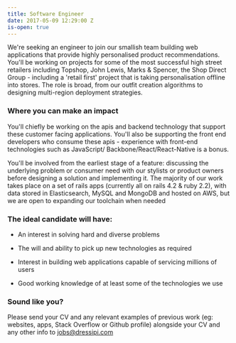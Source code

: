 ```yaml
---
title: Software Engineer
date: 2017-05-09 12:29:00 Z
is-open: true
---
```


We're seeking an engineer to join our smallish team building web applications that provide highly personalised product recommendations. You'll be working on projects for some of the most successful high street retailers including Topshop, John Lewis, Marks & Spencer, the Shop Direct Group - including a 'retail first' project that is taking personalisation offline into stores. The role is broad, from our outfit creation algorithms to designing multi-region deployment strategies.

### Where you can make an impact

You'll chiefly be working on the apis and backend technology that support these customer facing applications. You'll also be supporting the front end developers who consume these apis - experience with front-end technologies such as JavaScript/ Backbone/React/React-Native is a bonus.

You'll be involved from the earliest stage of a feature: discussing the underlying problem or consumer need with our stylists or product owners before designing a solution and implementing it. The majority of our work takes place on a set of rails apps (currently all on rails 4.2 & ruby 2.2), with data stored in Elasticsearch, MySQL and MongoDB and hosted on AWS, but we are open to expanding our toolchain when needed

### The ideal candidate will have:

* An interest in solving hard and diverse problems

* The will and ability to pick up new technologies as required

* Interest in building web applications capable of servicing millions of users

* Good working knowledge of at least some of the technologies we use

### Sound like you?

Please send your CV and any relevant examples of previous work (eg: websites, apps, Stack Overflow or Github profile) alongside your CV and any other info to [jobs@dressipi.com](mailto:jobs@dressipi.com)